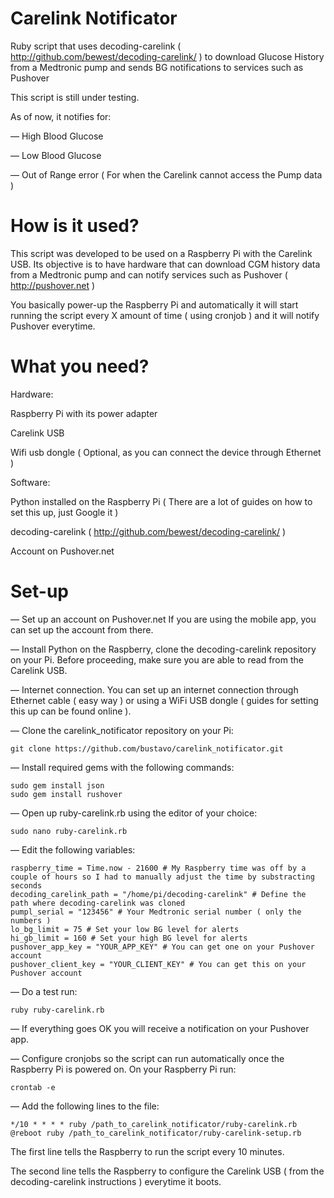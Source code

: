 Carelink Notificator
====================

Ruby script that uses decoding-carelink ( http://github.com/bewest/decoding-carelink/ ) to download Glucose History from a Medtronic pump and sends BG notifications to services such as Pushover

This script is still under testing.

As of now, it notifies for:

— High Blood Glucose

— Low Blood Glucose

— Out of Range error ( For when the Carelink cannot access the Pump data )

How is it used?
====================

This script was developed to be used on a Raspberry Pi with the Carelink USB. Its objective is to have hardware that can download CGM history data from a Medtronic pump and can notify services such as Pushover ( http://pushover.net )

You basically power-up the Raspberry Pi and automatically it will start running the script every X amount of time ( using cronjob ) and it will notify Pushover everytime.

What you need?
====================

Hardware:

Raspberry Pi with its power adapter

Carelink USB

Wifi usb dongle ( Optional, as you can connect the device through Ethernet )

Software:

Python installed on the Raspberry Pi ( There are a lot of guides on how to set this up, just Google it )

decoding-carelink ( http://github.com/bewest/decoding-carelink/ )

Account on Pushover.net

Set-up
====================

— Set up an account on Pushover.net If you are using the mobile app, you can set up the account from there.

— Install Python on the Raspberry, clone the decoding-carelink repository on your Pi. Before proceeding, make sure you are able to read from the Carelink USB.

— Internet connection. You can set up an internet connection through Ethernet cable ( easy way ) or using a WiFi USB dongle ( guides for setting this up can be found online ).

— Clone the carelink_notificator repository on your Pi: 

```
git clone https://github.com/bustavo/carelink_notificator.git
```

— Install required gems with the following commands: 

```
sudo gem install json
sudo gem install rushover
```

— Open up ruby-carelink.rb using the editor of your choice:

```
sudo nano ruby-carelink.rb
```

— Edit the following variables:

```
raspberry_time = Time.now - 21600 # My Raspberry time was off by a couple of hours so I had to manually adjust the time by substracting seconds
decoding_carelink_path = "/home/pi/decoding-carelink" # Define the path where decoding-carelink was cloned
pumpl_serial = "123456" # Your Medtronic serial number ( only the numbers )
lo_bg_limit = 75 # Set your low BG level for alerts
hi_gb_limit = 160 # Set your high BG level for alerts
pushover_app_key = "YOUR_APP_KEY" # You can get one on your Pushover account
pushover_client_key = "YOUR_CLIENT_KEY" # You can get this on your Pushover account
```

— Do a test run:

```
ruby ruby-carelink.rb
```

— If everything goes OK you will receive a notification on your Pushover app.

— Configure cronjobs so the script can run automatically once the Raspberry Pi is powered on. On your Raspberry Pi run:

```
crontab -e
```

— Add the following lines to the file:

```
*/10 * * * * ruby /path_to_carelink_notificator/ruby-carelink.rb
@reboot ruby /path_to_carelink_notificator/ruby-carelink-setup.rb
```

The first line tells the Raspberry to run the script every 10 minutes.

The second line tells the Raspberry to configure the Carelink USB ( from the decoding-carelink instructions ) everytime it boots.
